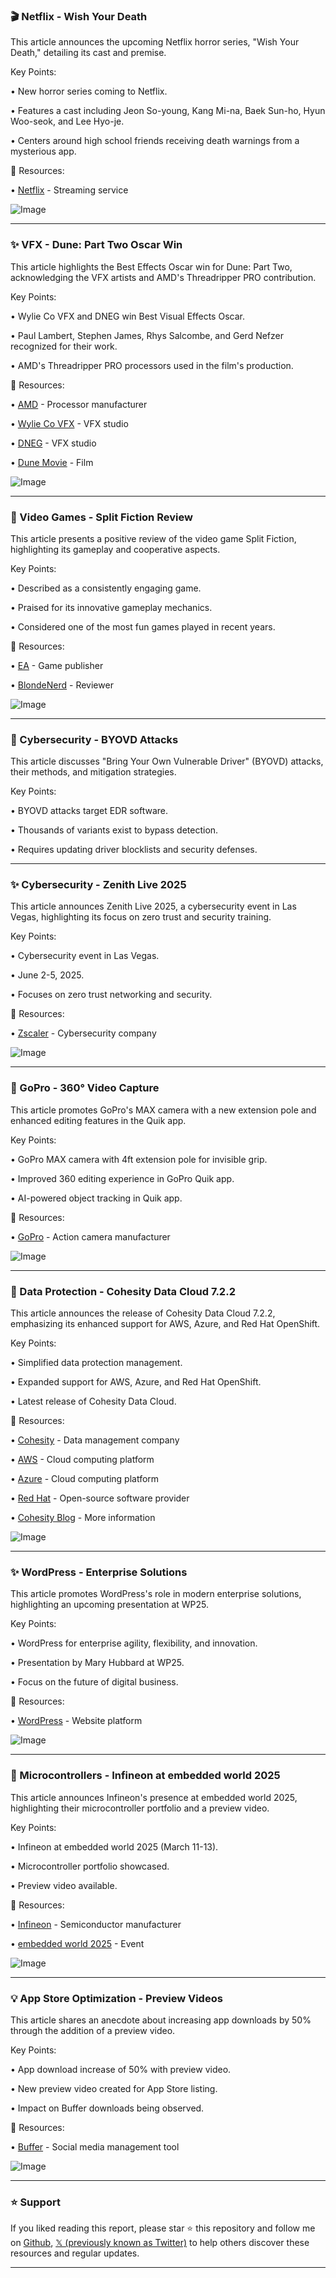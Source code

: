 ### 🎬 Netflix - Wish Your Death

This article announces the upcoming Netflix horror series, "Wish Your Death," detailing its cast and premise.

Key Points:

• New horror series coming to Netflix.

• Features a cast including Jeon So-young, Kang Mi-na, Baek Sun-ho, Hyun Woo-seok, and Lee Hyo-je.

• Centers around high school friends receiving death warnings from a mysterious app.


🔗 Resources:

• [Netflix](https://x.com/netflix) - Streaming service

![Image](https://pbs.twimg.com/media/GlT0OlGXcAEsxaS?format=jpg&name=small)


---

### ✨ VFX - Dune: Part Two Oscar Win

This article highlights the Best Effects Oscar win for Dune: Part Two, acknowledging the VFX artists and AMD's Threadripper PRO contribution.

Key Points:

• Wylie Co VFX and DNEG win Best Visual Effects Oscar.

• Paul Lambert, Stephen James, Rhys Salcombe, and Gerd Nefzer recognized for their work.

• AMD's Threadripper PRO processors used in the film's production.


🔗 Resources:

• [AMD](https://x.com/AMD) -  Processor manufacturer

• [Wylie Co VFX](https://x.com/wyliecovfx) - VFX studio

• [DNEG](https://x.com/dneg) - VFX studio

• [Dune Movie](https://x.com/dunemovie) -  Film


![Image](https://pbs.twimg.com/media/GlFShZqaMAETHVH?format=jpg&name=small)


---

### 🚀 Video Games - Split Fiction Review

This article presents a positive review of the video game Split Fiction, highlighting its gameplay and cooperative aspects.

Key Points:

• Described as a consistently engaging game.

• Praised for its innovative gameplay mechanics.

• Considered one of the most fun games played in recent years.


🔗 Resources:

• [EA](https://x.com/EA) - Game publisher

• [BlondeNerd](https://x.com/BlondeNerd) - Reviewer


![Image](https://pbs.twimg.com/media/GlI_ZoQbcAA9l4b.jpg)


---

### 🤖 Cybersecurity - BYOVD Attacks

This article discusses "Bring Your Own Vulnerable Driver" (BYOVD) attacks, their methods, and mitigation strategies.

Key Points:

• BYOVD attacks target EDR software.

• Thousands of variants exist to bypass detection.

• Requires updating driver blocklists and security defenses.



---

### ✨ Cybersecurity - Zenith Live 2025

This article announces Zenith Live 2025, a cybersecurity event in Las Vegas, highlighting its focus on zero trust and security training.

Key Points:

• Cybersecurity event in Las Vegas.

• June 2-5, 2025.

• Focuses on zero trust networking and security.


🔗 Resources:

• [Zscaler](https://x.com/zscaler) - Cybersecurity company

![Image](https://pbs.twimg.com/media/GlSonUFXYAAfo9J.jpg)


---

### 🚀 GoPro - 360° Video Capture

This article promotes GoPro's MAX camera with a new extension pole and enhanced editing features in the Quik app.

Key Points:

• GoPro MAX camera with 4ft extension pole for invisible grip.

• Improved 360 editing experience in GoPro Quik app.

• AI-powered object tracking in Quik app.


🔗 Resources:

• [GoPro](https://x.com/GoPro) - Action camera manufacturer

![Image](https://pbs.twimg.com/media/GlSoNL7XkAAs12m.jpg)


---

### 🤖 Data Protection - Cohesity Data Cloud 7.2.2

This article announces the release of Cohesity Data Cloud 7.2.2, emphasizing its enhanced support for AWS, Azure, and Red Hat OpenShift.

Key Points:

• Simplified data protection management.

• Expanded support for AWS, Azure, and Red Hat OpenShift.

• Latest release of Cohesity Data Cloud.


🔗 Resources:

• [Cohesity](https://x.com/Cohesity) - Data management company

• [AWS](https://x.com/AWS) - Cloud computing platform

• [Azure](https://x.com/Azure) - Cloud computing platform

• [Red Hat](https://x.com/RedHat) - Open-source software provider

• [Cohesity Blog](https://cohesity.co/3QKSn0b) - More information


![Image](https://pbs.twimg.com/media/GlSn7gmWIAAiIpB?format=jpg&name=small)


---

### ✨ WordPress - Enterprise Solutions

This article promotes WordPress's role in modern enterprise solutions, highlighting an upcoming presentation at WP25.

Key Points:

• WordPress for enterprise agility, flexibility, and innovation.

• Presentation by Mary Hubbard at WP25.

• Focus on the future of digital business.


🔗 Resources:

• [WordPress](https://x.com/WordPress) - Website platform

![Image](https://pbs.twimg.com/media/GlSEsXAWkAA4RJ0?format=jpg&name=small)


---

### 🚀 Microcontrollers - Infineon at embedded world 2025

This article announces Infineon's presence at embedded world 2025, highlighting their microcontroller portfolio and a preview video.

Key Points:

• Infineon at embedded world 2025 (March 11-13).

• Microcontroller portfolio showcased.

• Preview video available.


🔗 Resources:

• [Infineon](https://x.com/Infineon) - Semiconductor manufacturer

• [embedded world 2025](https://t.co/mNmYSsLP5P) - Event


![Image](https://pbs.twimg.com/ext_tw_video_thumb/1897226850927054848/pu/img/xFoI_F07ul4f8w4R.jpg)


---

### 💡 App Store Optimization - Preview Videos

This article shares an anecdote about increasing app downloads by 50% through the addition of a preview video.

Key Points:

• App download increase of 50% with preview video.

•  New preview video created for App Store listing.

• Impact on Buffer downloads being observed.


🔗 Resources:

• [Buffer](https://x.com/buffer) - Social media management tool

![Image](https://pbs.twimg.com/ext_tw_video_thumb/1896485202634883072/pu/img/W6kRmfhpXSiqFZqH.jpg)


---

### ⭐️ Support

If you liked reading this report, please star ⭐️ this repository and follow me on [Github](https://github.com/Drix10), [𝕏 (previously known as Twitter)](https://x.com/DRIX_10_) to help others discover these resources and regular updates.

---